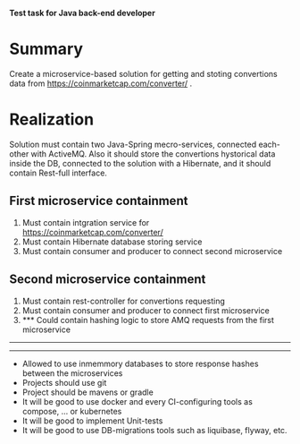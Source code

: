 **Test task for Java back-end developer**

# Summary
Create a microservice-based solution for getting and stoting convertions data from https://coinmarketcap.com/converter/ .

# Realization
Solution must contain two Java-Spring mecro-services, connected each-other with ActiveMQ. Also it should store the convertions hystorical data inside the DB, connected to the solution with a Hibernate, and it should contain Rest-full interface.

## First microservice containment
1. Must contain intgration service for https://coinmarketcap.com/converter/
2. Must contain Hibernate database storing service
3. Must contain consumer and producer to connect second microservice

## Second microservice containment
1. Must contain rest-controller for convertions requesting
2. Must contain consumer and producer to connect first microservice
3. *** Could contain hashing logic to store AMQ requests from the first microservice


---


---
- Allowed to use inmemmory databases to store response hashes between the microservices
- Projects should use git
- Project should be mavens or gradle
- It will be good to use docker and every CI-configuring tools as compose, ... or kubernetes
- It will be good to implement Unit-tests
- It will be good to use DB-migrations tools such as liquibase, flyway, etc.
